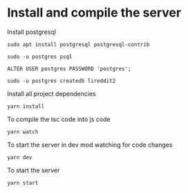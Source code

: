 
# Install and compile the server

Install postgresql 
```
sudo apt install postgresql postgresql-contrib
```

```
sudo -u postgres psql
```

```
ALTER USER postgres PASSWORD 'postgres';
```

```
sudo -u postgres createdb lireddit2
```


Install all project dependencies 
```
yarn install
```

To compile the tsc code into js code
```
yarn watch
```

To start the server in dev mod watching for code changes
```
yarn dev
```


To start the server
```
yarn start
```

